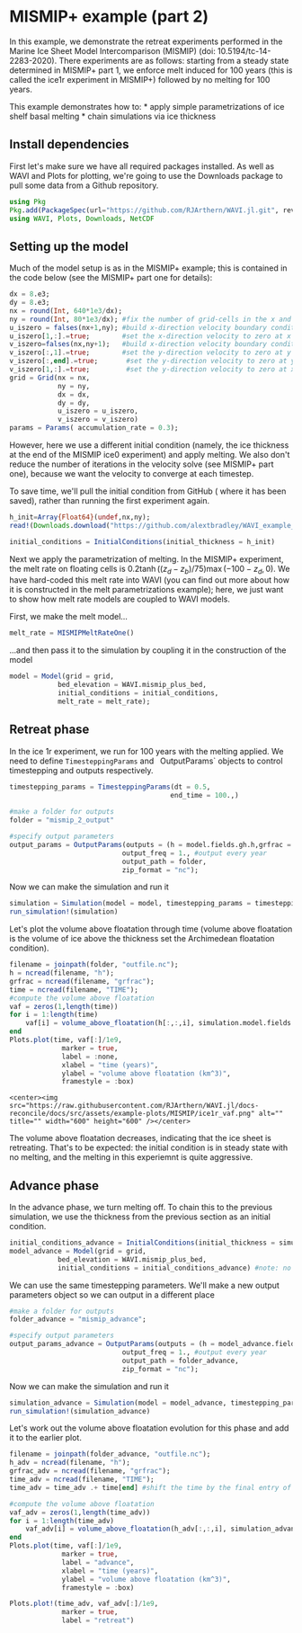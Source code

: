 # MISMIP+ example (part 2)
In this example, we demonstrate the retreat experiments performed in the Marine Ice Sheet Model Intercomparison (MISMIP) (doi: 10.5194/tc-14-2283-2020). There experiments are as follows: starting from a steady state determined in MISMIP+ part 1, we enforce melt induced for 100 years (this is called the ice1r experiment in MISMIP+) followed by no melting for 100 years.

This example demonstrates how to:
    * apply simple parametrizations of ice shelf basal melting
    * chain simulations via ice thickness

## Install dependencies
First let's make sure we have all required packages installed. As well as WAVI and Plots for plotting, we're going to use the Downloads package to pull some data from a Github repository.
```julia
using Pkg
Pkg.add(PackageSpec(url="https://github.com/RJArthern/WAVI.jl.git", rev = "main"))
using WAVI, Plots, Downloads, NetCDF
```

## Setting up the model
Much of the model setup is as in the MISMIP+ example; this is contained in the code below (see the MISMIP+ part one for details):

```julia
dx = 8.e3;
dy = 8.e3;
nx = round(Int, 640*1e3/dx);
ny = round(Int, 80*1e3/dx); #fix the number of grid-cells in the x and y directions to match set extents
u_iszero = falses(nx+1,ny); #build x-direction velocity boundary condition matrix with no zero boundary conditions anywhere 
u_iszero[1,:].=true;        #set the x-direction velocity to zero at x = 0.
v_iszero=falses(nx,ny+1);   #build x-direction velocity boundary condition matrix with no zero boundary conditions anywhere 
v_iszero[:,1].=true;        #set the y-direction velocity to zero at y = 0 (free slip)
v_iszero[:,end].=true;       #set the y-direction velocity to zero at y = 84km (free slip)
v_iszero[1,:].=true;         #set the y-direction velocity to zero at x = 0km (no slip in combination with u_iszero)
grid = Grid(nx = nx, 
            ny = ny,   
            dx = dx, 
            dy = dy,
            u_iszero = u_iszero, 
            v_iszero = v_iszero)
params = Params( accumulation_rate = 0.3);
```

However, here we use a different initial condition (namely, the ice thickness at the end of the MISMIP ice0 experiment) and apply melting. We also don't reduce the number of iterations in the velocity solve (see MISMIP+ part one), because we want the velocity to converge at each timestep.

To save time, we'll pull the initial condition from GitHub ( where it has been saved), rather than running the first experiment again.
```julia
h_init=Array{Float64}(undef,nx,ny);
read!(Downloads.download("https://github.com/alextbradley/WAVI_example_data/raw/main/MISMIP_PLUS/MISMIP_ice0_steadythickness_8km.bin"),h_init)

initial_conditions = InitialConditions(initial_thickness = h_init)
```

Next we apply the parametrization of melting. In the MISMIP+ experiment, the melt rate on floating cells is $0.2 \tanh((z_d - z_b)/75) \max(-100 - z_d,0)$. We have hard-coded this melt rate into WAVI (you can find out more about how it is constructed in the melt parametrizations example); here, we just want to show how melt rate models are coupled to WAVI models.

First, we make the melt model...
```julia 
melt_rate = MISMIPMeltRateOne()
```
...and then pass it to the simulation by coupling it in the construction of the model
```julia
model = Model(grid = grid,
            bed_elevation = WAVI.mismip_plus_bed, 
            initial_conditions = initial_conditions,
            melt_rate = melt_rate);
```

## Retreat phase
In the ice 1r experiment, we run for 100 years with the melting applied. We need to define `TimesteppingParams` and `
`OutputParams` objects to control timestepping and outputs respectively.

```julia
timestepping_params = TimesteppingParams(dt = 0.5, 
                                        end_time = 100.,)
            
#make a folder for outputs
folder = "mismip_2_output"

#specify output parameters
output_params = OutputParams(outputs = (h = model.fields.gh.h,grfrac = model.fields.gh.grounded_fraction), #output the thickness and grounded fraction, so we can compute the volume about floatation
                            output_freq = 1., #output every year
                            output_path = folder,
                            zip_format = "nc");
```

Now we can make the simulation and run it
```julia
simulation = Simulation(model = model, timestepping_params = timestepping_params, output_params = output_params)
run_simulation!(simulation)
```

Let's plot the volume above floatation through time (volume above floatation is the volume of ice above the thickness set the Archimedean floatation condition). 
```julia
filename = joinpath(folder, "outfile.nc");
h = ncread(filename, "h");
grfrac = ncread(filename, "grfrac");
time = ncread(filename, "TIME");
#compute the volume above floatation
vaf = zeros(1,length(time))
for i = 1:length(time)
    vaf[i] = volume_above_floatation(h[:,:,i], simulation.model.fields.gh.b, Ref(simulation.model.params), simulation.model.grid )
end
Plots.plot(time, vaf[:]/1e9,
             marker = true, 
             label = :none,
             xlabel = "time (years)",
             ylabel = "volume above floatation (km^3)",
             framestyle = :box)
```

```@raw html
<center><img src="https://raw.githubusercontent.com/RJArthern/WAVI.jl/docs-reconcile/docs/src/assets/example-plots/MISMIP/ice1r_vaf.png" alt="" title="" width="600" height="600" /></center>
```
The volume above floatation decreases, indicating that the ice sheet is retreating. That's to be expected: the initial condition is in steady state with no melting, and the melting in this experiemnt is quite aggressive. 

## Advance phase
In the advance phase, we turn melting off. To chain this to the previous simulation, we use the thickness from the previous section as an initial condition.

```julia
initial_conditions_advance = InitialConditions(initial_thickness = simulation.model.fields.gh.h) #simulation.model.fields.gh.h is the current (i.e. after 100 years of simulation time) thickness of the retreat phase
model_advance = Model(grid = grid,
            bed_elevation = WAVI.mismip_plus_bed, 
            initial_conditions = initial_conditions_advance) #note: no melt rate this time

```

We can use the same timestepping parameters. We'll make a new output parameters object so we can output in a different place
```julia
#make a folder for outputs
folder_advance = "mismip_advance";

#specify output parameters
output_params_advance = OutputParams(outputs = (h = model_advance.fields.gh.h,grfrac = model_advance.fields.gh.grounded_fraction), #output the thickness and grounded fraction, so we can compute the volume about floatation
                            output_freq = 1., #output every year
                            output_path = folder_advance,
                            zip_format = "nc");
```

Now we can make the simulation and run it
```julia
simulation_advance = Simulation(model = model_advance, timestepping_params = timestepping_params, output_params = output_params_advance)
run_simulation!(simulation_advance)
```

Let's work out the volume above floatation evolution for this phase and add it to the earlier plot.
```julia
filename = joinpath(folder_advance, "outfile.nc");
h_adv = ncread(filename, "h");
grfrac_adv = ncread(filename, "grfrac");
time_adv = ncread(filename, "TIME");
time_adv = time_adv .+ time[end] #shift the time by the final entry of the retreat phase

#compute the volume above floatation
vaf_adv = zeros(1,length(time_adv))
for i = 1:length(time_adv)
    vaf_adv[i] = volume_above_floatation(h_adv[:,:,i], simulation_advance.model.fields.gh.b, Ref(simulation_advance.model.params), simulation_advance.model.grid )
end
Plots.plot(time, vaf[:]/1e9,
             marker = true, 
             label = "advance",
             xlabel = "time (years)",
             ylabel = "volume above floatation (km^3)",
             framestyle = :box)

Plots.plot!(time_adv, vaf_adv[:]/1e9,
             marker = true, 
             label = "retreat")
```

